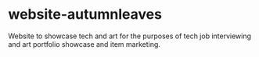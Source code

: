 # website-autumnleaves


Website to showcase tech and art for the purposes of tech job interviewing and art portfolio showcase and item marketing.
